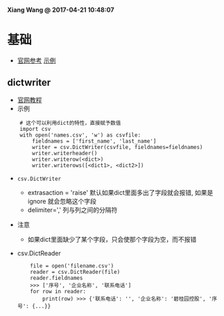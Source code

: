 #### Xiang Wang @ 2017-04-21 10:48:07

# 基础
* [官网参考](https://docs.python.org/3/library/csv.html) [示例](./csv_test.py)


## dictwriter

* [官网教程](https://docs.python.org/3/library/csv.html#csv.DictWriter)
* 示例
```
    # 这个可以利用dict的特性，直接赋予数值
    import csv
    with open('names.csv', 'w') as csvfile:
        fieldnames = ['first_name', 'last_name']
        writer = csv.DictWriter(csvfile, fieldnames=fieldnames)
        writer.writerheader()
        writer.writerow(<dict>)
        writer.writerows([<dict1>, <dict2>])
```
* `csv.DictWriter`
    * extrasaction = 'raise' 默认如果dict里面多出了字段就会报错, 如果是ignore 就会忽略这个字段
    * delimiter=',' 列与列之间的分隔符

* 注意
    * 如果dict里面缺少了某个字段，只会使那个字段为空，而不报错


* csv.DictReader
    ```
        file = open('filename.csv')
        reader = csv.DictReader(file)
        reader.fieldnames
        >>> ['序号', '企业名称', '联系电话']
        for row in reader:
            print(row) >>> {'联系电话': '', '企业名称': '碧桂园控股', '序号': {...}}
    ```
